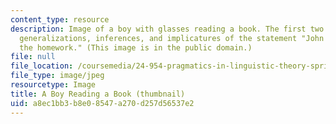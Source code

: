 ```yaml
---
content_type: resource
description: Image of a boy with glasses reading a book. The first two lectures discuss
  generalizations, inferences, and implicatures of the statement "John did some of
  the homework." (This image is in the public domain.)
file: null
file_location: /coursemedia/24-954-pragmatics-in-linguistic-theory-spring-2010/a8ec1bb3b8e08547a270d257d56537e2_24-954s10-th.jpg
file_type: image/jpeg
resourcetype: Image
title: A Boy Reading a Book (thumbnail)
uid: a8ec1bb3-b8e0-8547-a270-d257d56537e2
---
```

